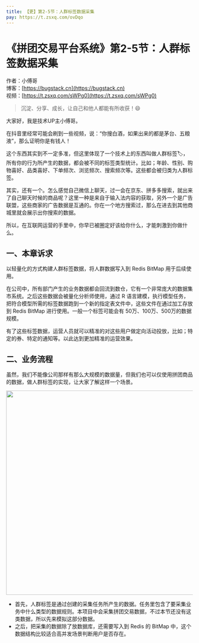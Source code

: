 ```yaml
---
title: 【更】第2-5节：人群标签数据采集
pay: https://t.zsxq.com/ovDqo
---
```


# 《拼团交易平台系统》第2-5节：人群标签数据采集

作者：小傅哥
<br/>博客：[https://bugstack.cn](https://bugstack.cn)
<br/>视频：[https://t.zsxq.com/sWPg0](https://t.zsxq.com/sWPg0)

> 沉淀、分享、成长，让自己和他人都能有所收获！😄

大家好，我是技术UP主小傅哥。

在抖音里经常可能会刷到一些视频，说：“你搜白酒，如果出来的都是茅台、五粮液”，那么证明你是有钱人！

这个东西其实到不一定多准，但这里体现了一个技术上的东西叫做人群标签🏷，所有你的行为所产生的数据，都会被不同的标签类型统计。比如；年龄、性别、购物喜好、品类喜好、下单频次、浏览频次、搜索频次等。这些都会被归类为人群标签。

其实，还有一个。怎么感觉自己微信上聊天，过一会在京东、拼多多搜索，就出来了自己聊天时候的商品呢？这里一种是来自于输入法内容的获取，另外一个是广告联盟，这些商家的广告数据是互通的。你在一个地方搜索过，那么在进去到其他商城里就会展示出你搜索的数据。

所以，在互联网运营的手里中，你早已被圈定好该给你什么，才能刺激到你做什么。

## 一、本章诉求

以轻量化的方式构建人群标签数据，将人群数据写入到 Redis BitMap 用于后续使用。

在公司中，所有部门产生的业务数据都会回流到数仓，它有一个非常庞大的数据集市系统。之后这些数据会被量化分析师使用，通过 R 语言建模，执行模型任务，把符合模型所需的标签数据跑到一个新的指定表文件中，这些文件在通过加工存放到 Redis BitMap 进行使用。一般一个标签可能会有 50万、100万、500万的数据规模。

有了这些标签数据，运营人员就可以精准的对这些用户做定向活动投放，比如；特定的券、特定的通知等。以此达到更加精准的运营效果。

## 二、业务流程

虽然，我们不能像公司那样有那么大规模的数据量，但我们也可以仅使用拼团商品的数据，做人群标签的实现，让大家了解这样一个场景。

<div align="center">
    <img src="https://bugstack.cn/images/article/project/group-buy-market/group-buy-market-2-5-01.png" width="550px">
</div>

- 首先，人群标签是通过创建的采集任务所产生的数据。任务里包含了要采集业务中什么类型的数据规则。本项目中会采集拼团交易数据，不过本节还没有这类数据，所以先来模拟这部分数据。
- 之后，把采集的数据除了放数据库，还需要写入到 Redis 的 BitMap 中，这个数据结构比较适合高并发场景判断用户是否存在。
